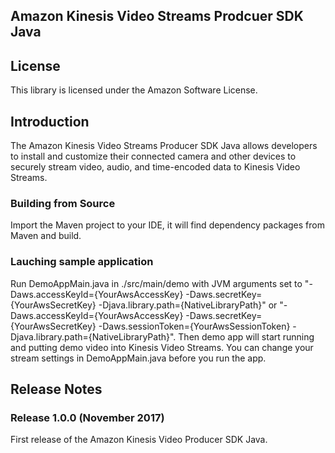 ## Amazon Kinesis Video Streams Prodcuer SDK Java

## License

This library is licensed under the Amazon Software License.

## Introduction

The Amazon Kinesis Video Streams Producer SDK Java allows developers to install and customize their connected camera and other devices to securely stream video, audio, and time-encoded data to Kinesis Video Streams.

### Building from Source

Import the Maven project to your IDE, it will find dependency packages from Maven and build.

### Lauching sample application
Run DemoAppMain.java in ./src/main/demo with JVM arguments set to "-Daws.accessKeyId={YourAwsAccessKey} -Daws.secretKey={YourAwsSecretKey} -Djava.library.path={NativeLibraryPath}" or "-Daws.accessKeyId={YourAwsAccessKey} -Daws.secretKey={YourAwsSecretKey} -Daws.sessionToken={YourAwsSessionToken} -Djava.library.path={NativeLibraryPath}". Then demo app will start running and putting demo video into Kinesis Video Streams. You can change your stream settings in DemoAppMain.java before you run the app.

## Release Notes

### Release 1.0.0 (November 2017)

First release of the Amazon Kinesis Video Producer SDK Java.

